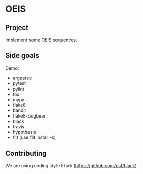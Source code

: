 # OEIS

## Project

Implement some [OEIS](https://oeis.org) sequences.


## Side goals

Demo:
- argparse
- pytest
- pylint
- tox
- mypy
- flake8
- bandit
- flake8-bugbear
- black
- travis
- hypothesis
- flit (use flit install -s)

## Contributing

We are using coding style `black` (https://github.com/psf/black).